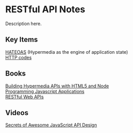 # RESTful API Notes 
Description here.  


## Key Items  
[HATEOAS](https://en.wikipedia.org/wiki/Hypermedia) (Hypermedia as the engine of application state)  
[HTTP codes](../HTTP)  


## Books  
[Building Hypermedia APIs with HTML5 and Node](http://shop.oreilly.com/product/0636920020530.do)  
[Programming Javascript Applications](http://chimera.labs.oreilly.com/books/1234000000262)  
[RESTful Web APIs](http://shop.oreilly.com/product/0636920028468.do)  


## Videos  
[Secrets of Awesome JavaScript API Design](https://www.youtube.com/watch?v=QlQm786MClE)  
